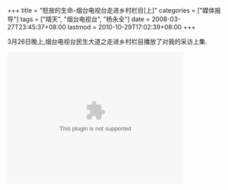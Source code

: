 +++
title = "怒放的生命-烟台电视台走进乡村栏目[上]"
categories = ["媒体报导"]
tags = ["晴天", "烟台电视台", "杨永全"]
date = 2008-03-27T23:45:37+08:00
lastmod = 2010-10-29T17:02:39+08:00
+++



3月26日晚上,烟台电视台民生大道之走进乡村栏目播放了对我的采访上集.


<object classid="clsid:6bf52a52-394a-11d3-b153-00c04f79faa6" width="400" height="300" codebase="http://activex.microsoft.com/activex/controls/mplayer/en/nsmp2inf.cab#Version=5,1,52,701"><param name="url" value="https://www.qt06.com/attachment/zjxc200803262018_1.wmv" /><embed type="application/x-mplayer2" width="400" height="300" src="https://www.qt06.com/attachment/zjxc200803262018_1.wmv"></embed></object>